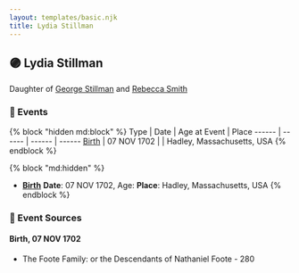 ```yaml
---
layout: templates/basic.njk
title: Lydia Stillman
---
```

## 🟣 Lydia Stillman

Daughter of [George Stillman](/people/6/67040632) and [Rebecca Smith](/people/7/76162584)

### 📆 Events

{% block "hidden md:block" %}
Type | Date | Age at Event | Place
------ | ------ | ------ | ------
[Birth](#event-event-2) | 07 NOV 1702 |  | Hadley, Massachusetts, USA
{% endblock %}

{% block "md:hidden" %}
- **[Birth](#event-event-2)**
**Date**: 07 NOV 1702, Age:
**Place**: Hadley, Massachusetts, USA
{% endblock %}

### 📰 Event Sources

#### <a id="event-event-2"></a> Birth, 07 NOV 1702
* The Foote Family: or the Descendants of Nathaniel Foote  - 280